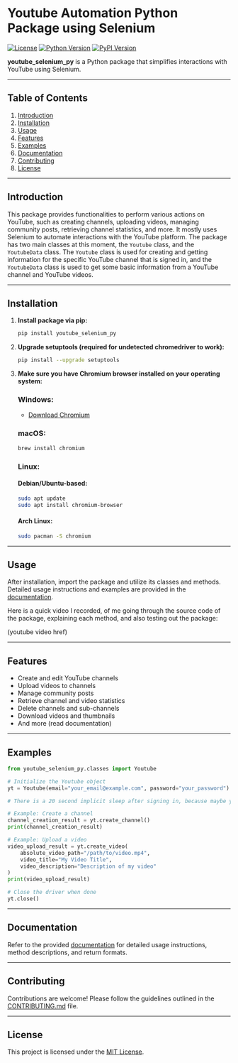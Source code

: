 # Youtube Automation Python Package using Selenium

[![License](https://img.shields.io/badge/license-MIT-blue.svg)](https://opensource.org/licenses/MIT) [![Python Version](https://img.shields.io/badge/python-3.6%2B-blue.svg)](https://www.python.org/downloads/) [![PyPI Version](https://img.shields.io/pypi/v/youtube_selenium_py.svg)](https://discord.gg/hBufFtWQmy)

**youtube_selenium_py** is a Python package that simplifies interactions with YouTube using Selenium.

---

## Table of Contents

1. [Introduction](#introduction)
2. [Installation](#installation)
3. [Usage](#usage)
4. [Features](#features)
5. [Examples](#examples)
6. [Documentation](#documentation)
7. [Contributing](#contributing)
8. [License](#license)

---

## Introduction

This package provides functionalities to perform various actions on YouTube, such as creating channels, uploading videos, managing community posts, retrieving channel statistics, and more. It mostly uses Selenium to automate interactions with the YouTube platform. The package has two main classes at this moment, the `Youtube` class, and the `YoutubeData` class. The `Youtube` class is used for creating and getting information for the specific YouTube channel that is signed in, and the `YoutubeData` class is used to get some basic information from a YouTube channel and YouTube videos.

---

## Installation

1. **Install package via pip:**

   ```bash
   pip install youtube_selenium_py
   ```

2. **Upgrade setuptools (required for undetected chromedriver to work):**

   ```bash
   pip install --upgrade setuptools
   ```

3. **Make sure you have Chromium browser installed on your operating system:**

   ### Windows:

   - [Download Chromium](https://www.chromium.org/getting-involved/download-chromium/)

   ### macOS:

   ```bash
   brew install chromium
   ```

   ### Linux:

   #### Debian/Ubuntu-based:

   ```bash
   sudo apt update
   sudo apt install chromium-browser
   ```

   #### Arch Linux:

   ```bash
   sudo pacman -S chromium
   ```

---

## Usage

After installation, import the package and utilize its classes and methods. Detailed usage instructions and examples are provided in the [documentation](https://docs.agnostica.site).

Here is a quick video I recorded, of me going through the source code of the package, explaining each method, and also testing out the package:

(youtube video href)

---

## Features

- Create and edit YouTube channels
- Upload videos to channels
- Manage community posts
- Retrieve channel and video statistics
- Delete channels and sub-channels
- Download videos and thumbnails
- And more (read documentation)

---

## Examples

```python
from youtube_selenium_py.classes import Youtube

# Initialize the Youtube object
yt = Youtube(email="your_email@example.com", password="your_password")

# There is a 20 second implicit sleep after signing in, because maybe you have 2 step authentication enabled, or it will send confirmation code to your phone. We suggest using a brand new google account, then this won't happen, everything will be automatic.

# Example: Create a channel
channel_creation_result = yt.create_channel()
print(channel_creation_result)

# Example: Upload a video
video_upload_result = yt.create_video(
    absolute_video_path="/path/to/video.mp4",
    video_title="My Video Title",
    video_description="Description of my video"
)
print(video_upload_result)

# Close the driver when done
yt.close()
```

---

## Documentation

Refer to the provided <a href="https://docs.agnostica.site">documentation</a> for detailed usage instructions, method descriptions, and return formats.

---

## Contributing

Contributions are welcome! Please follow the guidelines outlined in the [CONTRIBUTING.md](CONTRIBUTING.md) file.

---

## License

This project is licensed under the [MIT License](LICENSE).
